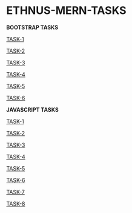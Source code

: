 # ETHNUS-MERN-TASKS
**BOOTSTRAP TASKS**

[TASK-1](https://github.com/Nameera-Sajid/ETHNUS-MERN-TASKS/blob/main/BS_Task_1.html)

[TASK-2](https://github.com/Nameera-Sajid/ETHNUS-MERN-TASKS/blob/main/BS_Task_2.html)

[TASK-3](https://github.com/Nameera-Sajid/ETHNUS-MERN-TASKS/blob/main/BS_Task_3.html)

[TASK-4](https://github.com/Nameera-Sajid/ETHNUS-MERN-TASKS/blob/main/BS_Task_4.html)

[TASK-5](https://github.com/Nameera-Sajid/ETHNUS-MERN-TASKS/blob/main/BS_Task_5.html)

[TASK-6](https://github.com/Nameera-Sajid/ETHNUS-MERN-TASKS/blob/main/BS_Task_6.html)


**JAVASCRIPT TASKS**

[TASK-1](https://github.com/Nameera-Sajid/ETHNUS-MERN-TASKS/blob/main/JS_Task_1.js)

[TASK-2](https://github.com/Nameera-Sajid/ETHNUS-MERN-TASKS/blob/main/JS_Task_2.js)

[TASK-3](https://github.com/Nameera-Sajid/ETHNUS-MERN-TASKS/blob/main/JS_Task_3.html)

[TASK-4](https://github.com/Nameera-Sajid/ETHNUS-MERN-TASKS/blob/main/js4.html)

[TASK-5](https://github.com/Nameera-Sajid/ETHNUS-MERN-TASKS/blob/main/JS_Task_5.html)

[TASK-6](https://github.com/Nameera-Sajid/ETHNUS-MERN-TASKS/blob/main/JS_TASK_6.html)

[TASK-7](https://github.com/Nameera-Sajid/ETHNUS-MERN-TASKS/blob/main/JS_Task_7.html)

[TASK-8](https://github.com/Nameera-Sajid/ETHNUS-MERN-TASKS/blob/main/JS_Task_8.html)
